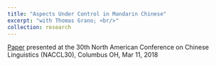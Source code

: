 ```yaml
---
title: "Aspects Under Control in Mandarin Chinese"
excerpt: "with Thomas Grano; <br/>"
collection: research
---
```


[Paper](https://yiwenzh29.github.io/publication/2019-aspectual-guo-under-control) presented at the 30th North American Conference on Chinese Linguistics (NACCL30), Columbus OH, Mar 11, 2018

